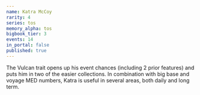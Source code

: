 ```yaml
---
name: Katra McCoy
rarity: 4
series: tos
memory_alpha: tos
bigbook_tier: 3
events: 14
in_portal: false
published: true
---
```


The Vulcan trait opens up his event chances (including 2 prior features) and puts him in two of the easier collections. In combination with big base and voyage MED numbers, Katra is useful in several areas, both daily and long term.
